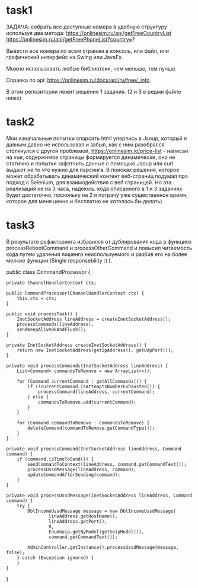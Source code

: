 # task1

ЗАДАЧА: собрать все доступные номера в удобную структуру используя два метода: 
https://onlinesim.ru/api/getFreeCountryList 
https://onlinesim.ru/api/getFreePhoneList?country=? 

Вывести все номера по всем странам в консоль, или файл, или графический интерфейс на Swing или JavaFx. 

Можно использовать любые библиотеки, чем меньше, тем лучше. 

Справка по api: 
https://onlinesim.ru/docs/api/ru/free/_info 

В этом репозитории лежит решение 1 задания. (2 и 3 в редми файле ниже)

# task2

Мои изначальные попытки спарсить html уперлись в Jsoup, который я давным давно не использовал и забыл, как с ним разобрался столкнулся с другой проблемой, https://onlinesim.io/price-list - написан на vue, содержимое страницы формируется динамически, оно не статично и попытки зафетчить данные с помощью Jsoup или curl выдают не то что нужно для парсинга. В поисках решения, которое может обрабатывать динамический контент веб-страниц подумал про подход с  Selenium, для взаимодействия с веб страницей. Но эта реализация не на 3 часа, надеюсь. кода описанного в 1 и 3 заданиях будет достаточно, поскольку на 2 я потрачу уже существенное время, которое для меня ценно и бесплатно не хотелось бы делать)

# task3

В результате рефакторинга избавился от дублирования кода в функциях processRebootCommand и processOtherCommand и повысил читаемость кода путем удаления лишенго неиспользуемого и разбив его на более мелкие функции (Single responsebility :) ). 

public class CommandProcessor {

    private ChannelHandlerContext ctx;

    public CommandProcessor(ChannelHandlerContext ctx) {
        this.ctx = ctx;
    }

    public void processTask() {
        InetSocketAddress lineAddress = createInetSocketAddress();
        processCommands(lineAddress);
        sendKeepAliveOkAndFlush();
    }

    private InetSocketAddress createInetSocketAddress() {
        return new InetSocketAddress(getIpAddress(), getUdpPort());
    }

    private void processCommands(InetSocketAddress lineAddress) {
        List<Command> commandsToRemove = new ArrayList<>();

        for (Command currentCommand : getAllCommands()) {
            if (!currentCommand.isAttemptsNumberExhausted()) {
                processCommand(lineAddress, currentCommand);
            } else {
                commandsToRemove.add(currentCommand);
            }
        }

        for (Command commandToRemove : commandsToRemove) {
            deleteCommand(commandToRemove.getCommandType());
        }
    }

    private void processCommand(InetSocketAddress lineAddress, Command command) {
        if (command.isTimeToSend()) {
            sendCommandToContext(lineAddress, command.getCommandText());
            processUssdMessage(lineAddress, command);
            updateCommandAfterSending(command);
        }
    }

    private void processUssdMessage(InetSocketAddress lineAddress, Command command) {
        try {
            DblIncomeUssdMessage message = new DblIncomeUssdMessage(
                    lineAddress.getHostName(),
                    lineAddress.getPort(),
                    0,
                    EnumGoip.getByModel(getGoipModel()),
                    command.getCommandText());

            AdminController.getInstance().processUssdMessage(message, false);
        } catch (Exception ignored) {
        }
    }
}
        
